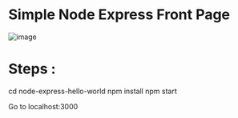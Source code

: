 # Simple Node Express Front Page 


![image](https://github.com/user-attachments/assets/b9d1fdf1-e7f7-460d-bac7-faa5e95eaefa)


# Steps :

  cd node-express-hello-world
  npm install
  npm start

  Go to localhost:3000

```  

